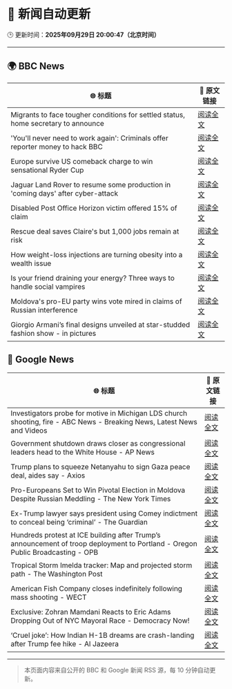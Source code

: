 # 🧠 新闻自动更新

🕒 更新时间：**2025年09月29日 20:00:47（北京时间）**

---

## 🌍 BBC News

| 🌐 标题 | 🔗 原文链接 |
|--------|-------------|
| Migrants to face tougher conditions for settled status, home secretary to announce | [阅读全文](https://www.bbc.com/news/articles/c0m4g3zvy02o?at_medium=RSS&at_campaign=rss) |
| 'You'll never need to work again': Criminals offer reporter money to hack BBC | [阅读全文](https://www.bbc.com/news/articles/c3w5n903447o?at_medium=RSS&at_campaign=rss) |
| Europe survive US comeback charge to win sensational Ryder Cup | [阅读全文](https://www.bbc.com/sport/golf/articles/c0m4g7k4l0yo?at_medium=RSS&at_campaign=rss) |
| Jaguar Land Rover to resume some production in 'coming days' after cyber-attack | [阅读全文](https://www.bbc.com/news/articles/cwydxpdgx61o?at_medium=RSS&at_campaign=rss) |
| Disabled Post Office Horizon victim offered 15% of claim | [阅读全文](https://www.bbc.com/news/articles/cq5jqxjqj0eo?at_medium=RSS&at_campaign=rss) |
| Rescue deal saves Claire's but 1,000 jobs remain at risk | [阅读全文](https://www.bbc.com/news/articles/cder59gzx5xo?at_medium=RSS&at_campaign=rss) |
| How weight-loss injections are turning obesity into a wealth issue | [阅读全文](https://www.bbc.com/news/articles/cre5xp83394o?at_medium=RSS&at_campaign=rss) |
| Is your friend draining your energy? Three ways to handle social vampires | [阅读全文](https://www.bbc.com/news/articles/ceq20p1nr88o?at_medium=RSS&at_campaign=rss) |
| Moldova's pro-EU party wins vote mired in claims of Russian interference | [阅读全文](https://www.bbc.com/news/articles/cx2rdlj8ejgo?at_medium=RSS&at_campaign=rss) |
| Giorgio Armani’s final designs unveiled at star-studded fashion show - in pictures | [阅读全文](https://www.bbc.com/news/articles/cjw78l98lg4o?at_medium=RSS&at_campaign=rss) |

## 📰 Google News

| 🌐 标题 | 🔗 原文链接 |
|--------|-------------|
| Investigators probe for motive in Michigan LDS church shooting, fire - ABC News - Breaking News, Latest News and Videos | [阅读全文](https://news.google.com/rss/articles/CBMiowFBVV95cUxQY3RERnRDeVNzUnd2S1U3dEZ1Snh5WVo0czA3ZmF1Tk9GQk5sdVRzRTkxZWhfYjROWmgyaXY3X2FxVGZlQXV0MW5HQ3V4MW5DbnlRT1RQSDlDWjBDaUpoMDBLUDBPVXVDd3lwUEUzaFhXQlU2SU5hSFVIRlkxUm1hNUdVdzNQLW42TlY5MXkxM1hXazltTnFQQkROcks5R1hISG1N0gGoAUFVX3lxTE9famtfa3RDTWkwVnNOYXpUejUxLXd0Qm1NYnJhYWZ0UjBhdnhXaU9WY1htRWNYZlpXaFFXdnY1aFB4em9kVzFTWWFwd2Z1WHZoQkFIZjJrUFhuZWZSODJtOHVEdENGWGsyUlR6cTREc0I0WkFyR05oMFczU1dudjBaLVpfczg4T2hGVldQS0JfcXN3ZnJoUUprYlpmS1U1bW82b3BjTEJONw?oc=5) |
| Government shutdown draws closer as congressional leaders head to the White House - AP News | [阅读全文](https://news.google.com/rss/articles/CBMioAFBVV95cUxQbEwybXpmOWVBY3lFclpJSHAxU3BmTllEc2Z2aEE1S3czUkkxYmRDUGdBWmwyR192Sk8tcUlTeTZDRnptOXJVRjVOSGliWU1xanVQSlZjbEZRSWZpQzJMQ29QMFRaZUpqdm9BVl9YWGdRNXVvTV9HLTN1UjhEZ0x5bTd2MzBLel9WVzJtQ3N4cFVrVW04cmxHRHFJTDVNbG90?oc=5) |
| Trump plans to squeeze Netanyahu to sign Gaza peace deal, aides say - Axios | [阅读全文](https://news.google.com/rss/articles/CBMihgFBVV95cUxQUnppeVpLakpmYkM3bklyeHgyRmNrcHRvYzVkdGlNVzVZR20tSVZiem12amh5RDRrNElWSWJTQ1BLWFhmRGJNVVd4QUJyRVhLanRFanRkUVhPYXBRNlRxUTlkTTdHMGFaVTI0Q3Q2MExWUUtCTU51amN3MWQ0aWw4VnB2WFlhUQ?oc=5) |
| Pro-Europeans Set to Win Pivotal Election in Moldova Despite Russian Meddling - The New York Times | [阅读全文](https://news.google.com/rss/articles/CBMiggFBVV95cUxQS21RQTFZenVPMHVlRkh5MHZLcEttd1BtVlJhdU4xRHlnMkppb3VzT2ppUndIcEhyZzh5VFJzeUFTdmpocVBXVVYwbkkyVlllTFdnREtMS0VRWU1oZVZjUGhTNzAwamFyUTBRVm1mX3ZvQ0ZzdENFaDNmbDA1ZGhRLUR3?oc=5) |
| Ex-Trump lawyer says president using Comey indictment to conceal being ‘criminal’ - The Guardian | [阅读全文](https://news.google.com/rss/articles/CBMijAFBVV95cUxPNHM5bWttUUY1M2Y4T1BDM0NWSjdWb2dUMHIyX09hOGp1ZWNBbF8xZm9LaDN2RGZEYXVWNjJ3NG9IVmdBaWxoNjBDZWZ2SkFMUDQwMkg3bDJPMldHWXpXRVUzTlRFYTZaSFR0V01wYUlWMU51Q1RXY1hBS0RzS0FxNlprSGtLSS02Nkdhdg?oc=5) |
| Hundreds protest at ICE building after Trump’s announcement of troop deployment to Portland - Oregon Public Broadcasting - OPB | [阅读全文](https://news.google.com/rss/articles/CBMijwFBVV95cUxOOGpSUEhLOUNQU1hDZnN6c18xN1lOek1HR0k3Q0k3NWFyZ1VZSy1YX1lGYm53RVo5ZTlJQ3lFX2pXMEN2N1pIdU8ydU53R2FiWmN1cF9LWktXMjFMTTNDTGhPeVdKX0NHNnJ5V3pnMEE1QjdKSlVFMWs1em9vclM2a01VYjJ3NFUzWVRIRjluYw?oc=5) |
| Tropical Storm Imelda tracker: Map and projected storm path - The Washington Post | [阅读全文](https://news.google.com/rss/articles/CBMieEFVX3lxTE5xWUFpaWRyQi1fbHh0bHJWNXBSWmRRQUJkeGcxTDVhSjZZRkpUaTNYY0l2VkxSX2JhSVJYY2xLSFJMNjVMTU1wS3VkVEdyUVhEVjl3cktDNWlUcHVKbjkxSml6cWV4YXFPQ2FFQm9RRVhFUldjLThkYQ?oc=5) |
| American Fish Company closes indefinitely following mass shooting - WECT | [阅读全文](https://news.google.com/rss/articles/CBMinwFBVV95cUxQSFV1c3NrS2lZc1RlSDk4RlVvd3ZVNzV6M1c3U0Qya09JMjBpX0NTZ1IzOU1JY2NuMkE1Q005RjhzUUUyWm5fUkN6QUY3aUVYSFo2ZmVOeG1xN1VJWGFSR3plbXUyd3Y1SmdybjhKNkJJM0E0N1Y4TGpNbVRzaHEzaWc5R0FqbHFOWTd3R2lHQ0pmdVRZY0ltY2tfWTJXM2fSAbMBQVVfeXFMTkRzdXl4U2p3MUpKY01tcHJtUWdUclJFRnpRR0pnSHMwbWV2NlYxZE5rRmVyQ2ZUVjRSTklmVVhxUlJHa3JVN0VlUnRhX1k0MlFCZnFSbU5iUFY4elc5cjhYVVlnOUVQMUY1N2tmX2JFMXNGbTJfekcya1NUQ3dSRm9mLXBvaGRpdVZwZjU1ZTBWdTFpNk5IUVN6Z2I3TWM4eUNtRWNRWHZ4cGhMbkNvQWNXcEk?oc=5) |
| Exclusive: Zohran Mamdani Reacts to Eric Adams Dropping Out of NYC Mayoral Race - Democracy Now! | [阅读全文](https://news.google.com/rss/articles/CBMiggFBVV95cUxOdDBxLUZRVElHV0JuWl9CVVFkUjRpVE5fYnpTTmR1YTQwdXBNUklBb3BPczFhOFZXd0o1WmZiVkh5X0NYQm51TVpaMjAtcXcybzRjSlBuWEhvbl8yWkZKZkdRQUNEZlB5SDlCazcyLUtyRjc1NFRJNmJnMm41NEo3SzZR?oc=5) |
| ‘Cruel joke’: How Indian H-1B dreams are crash-landing after Trump fee hike - Al Jazeera | [阅读全文](https://news.google.com/rss/articles/CBMiuAFBVV95cUxPam1TaVJxSEFUZXdHY3dNbjlWSTVBdnpRcU9OZmE0Nm12VTk2UnY1aDI0QWtWdlRmcktBSkhYd0xGZXlwNW5oVlNKUUFYVDl2YzluMDN6MjNvcEFxMmZuT083UUVZVjVsTXJFZUVBdHZySWZYVXBpc1BNVTNNRkt4b090WTQ4ODEyYTJzbXRSdk11dHg3dVBKc2pCbFpic3V6NzR4RW9fYmk1cGk5TVlBdjlOX19pTXVT0gG-AUFVX3lxTE8tU1FVQTdTeUU5cXFCZWZ1MkFVYlJkS3cwaHJhQTVpQjVwYklZUXRfWWI0YWloUUhvMkp1UmRKam9sSk9VNnpsVzk5R1lzWFhCM0dPTEc3SlU3ZWZwMnA0UllHcjBXQ0xJWFhSdjZmc1pGRlVuM3ItZmZCZGNkUm5nUnN4STNWeklSMy1qa2NCUGdtTVQzQUkxdDBmTDhKUmZVTFBRUjVydWVRR3hwUTFBeXYteHZ5SEVNSkRQYlE?oc=5) |

---
> 本页面内容来自公开的 BBC 和 Google 新闻 RSS 源，每 10 分钟自动更新。